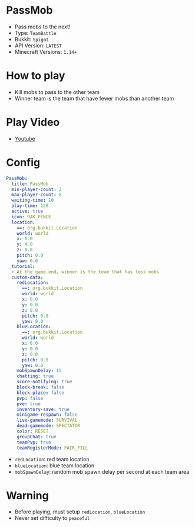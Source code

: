 # PassMob
- Pass mobs to the next!
- Type: `TeamBattle`
- Bukkit: `Spigot` 
- API Version: `LATEST`
- Minecraft Versions: `1.14+`

# How to play
- Kill mobs to pass to the other team
- Winner team is the team that have fewer mobs than another team
  
# Play Video
- [Youtube](https://www.youtube.com/watch?v=dH6G-9Q7Als)


# Config
```yaml
PassMob:
  title: PassMob
  min-player-count: 2
  max-player-count: 8
  waiting-time: 10
  play-time: 120
  active: true
  icon: OAK_FENCE
  location:
    ==: org.bukkit.Location
    world: world
    x: 0.0
    y: 4.0
    z: 0.0
    pitch: 0.0
    yaw: 0.0
  tutorial:
  - At the game end, winner is the team that has less mobs
  custom-data:
    redLocation:
      ==: org.bukkit.Location
      world: world
      x: 0.0
      y: 0.0
      z: 0.0
      pitch: 0.0
      yaw: 0.0
    blueLocation:
      ==: org.bukkit.Location
      world: world
      x: 0.0
      y: 0.0
      z: 0.0
      pitch: 0.0
      yaw: 0.0
    mobSpawnDelay: 15
    chatting: true
    score-notifying: true
    block-break: false
    block-place: false
    pvp: false
    pve: true
    inventory-save: true
    minigame-respawn: false
    live-gamemode: SURVIVAL
    dead-gamemode: SPECTATOR
    color: RESET
    groupChat: true
    teamPvp: true
    teamRegisterMode: FAIR_FILL
```
- `redLocation`: red team location
- `blueLocation`: blue team location
- `mobSpawnDelay`: random mob spawn delay per second at each team area

# Warning
- Before playing, must setup `redLocation`, `blueLocation`
- Never set difficulty to `peaceful`
